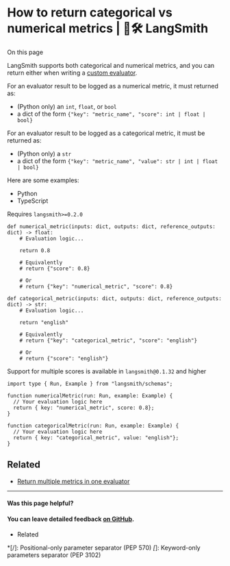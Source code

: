 # How to return categorical vs numerical metrics | 🦜️🛠️ LangSmith

On this page

LangSmith supports both categorical and numerical metrics, and you can return either when writing a [custom evaluator](/evaluation/how_to_guides/custom_evaluator).

For an evaluator result to be logged as a numerical metric, it must returned as:

  * (Python only) an `int`, `float`, or `bool`
  * a dict of the form `{"key": "metric_name", "score": int | float | bool}`

For an evaluator result to be logged as a categorical metric, it must be returned as:

  * (Python only) a `str`
  * a dict of the form `{"key": "metric_name", "value": str | int | float | bool}`

Here are some examples:

  * Python
  * TypeScript

Requires `langsmith>=0.2.0`
    
    
    def numerical_metric(inputs: dict, outputs: dict, reference_outputs: dict) -> float:  
        # Evaluation logic...  
          
        return 0.8  
          
        # Equivalently  
        # return {"score": 0.8}  
      
        # Or  
        # return {"key": "numerical_metric", "score": 0.8}  
      
    def categorical_metric(inputs: dict, outputs: dict, reference_outputs: dict) -> str:  
        # Evaluation logic...  
      
        return "english"  
      
        # Equivalently  
        # return {"key": "categorical_metric", "score": "english"}  
      
        # Or  
        # return {"score": "english"}  
    

Support for multiple scores is available in `langsmith@0.1.32` and higher
    
    
    import type { Run, Example } from "langsmith/schemas";  
      
    function numericalMetric(run: Run, example: Example) {  
      // Your evaluation logic here  
      return { key: "numerical_metric", score: 0.8};  
    }  
      
    function categoricalMetric(run: Run, example: Example) {  
      // Your evaluation logic here  
      return { key: "categorical_metric", value: "english"};  
    }  
    

## Related​

  * [Return multiple metrics in one evaluator](/evaluation/how_to_guides/multiple_scores)

* * *

#### Was this page helpful?

  

#### You can leave detailed feedback [on GitHub](https://github.com/langchain-ai/langsmith-docs/issues/new?title=DOC%3A+%3CPlease+write+a+comprehensive+title+after+the+%27DOC%3A+%27+prefix%3E).

  * Related

  *[/]: Positional-only parameter separator (PEP 570)
  *[*]: Keyword-only parameters separator (PEP 3102)